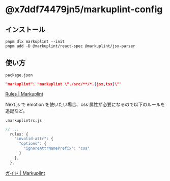 # @x7ddf74479jn5/markuplint-config

## インストール

```shell
pnpm dlx markuplint --init
pnpm add -D @markuplint/react-spec @markuplint/jsx-parser
```

## 使い方

`package.json`

```json
"markuplint": "markuplint \"./src/**/*.{jsx,tsx}\""
```

[Rules \| Markuplint](https://markuplint.dev/ja/docs/rules)

Next.js で emotion を使いたい場合、css 属性が必要になるので以下のルールを追記など。

`.markuplintrc.js`

```js
// ...
  rules: {
    "invalid-attr": {
      "options": {
        "ignoreAttrNamePrefix": "css"
      }
    },
  },
```

[ガイド \| Markuplint](https://markuplint.dev/ja/docs/guides)
